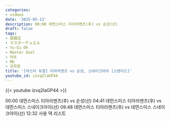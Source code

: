 ```yaml
---
categories:
- videos
date: '2025-05-13'
description: 00:00 데먼스미스 티아라멘츠(후) vs 순성(선)
draft: false
tags:
- 遊戯王
- マスターデュエル
- Yu-Gi-Oh
- Master Duel
- 마듀
- MD
- 유희왕
title: '[마스터 듀얼] 티아라멘츠 vs 순성, 스네이크아이 [스탠다드]'
youtube_id: izvq2laGP44
---
```



{{< youtube izvq2laGP44 >}}

00:00 데먼스미스 티아라멘츠(후) vs 순성(선)
04:41 데먼스미스 티아라멘츠(후) vs 데먼스미스 스네이크아이(선)
09:48 데먼스미스 티아라멘츠(후) vs 데먼스미스 스네이크아이(선)
12:32 사용 덱 리스트